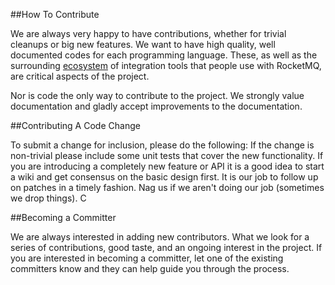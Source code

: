 ##How To Contribute

We are always very happy to have contributions, whether for trivial cleanups or big new features.
We want to have high quality, well documented codes for each programming language. These, as well as the surrounding [ecosystem](https://github.com/rocketmq) of integration tools that people use with RocketMQ, are critical aspects of the project.

Nor is code the only way to contribute to the project. We strongly value documentation and gladly accept improvements to the documentation.

##Contributing A Code Change

To submit a change for inclusion, please do the following:
If the change is non-trivial please include some unit tests that cover the new functionality.
If you are introducing a completely new feature or API it is a good idea to start a wiki and get consensus on the basic design first.
It is our job to follow up on patches in a timely fashion. Nag us if we aren't doing our job (sometimes we drop things).
C

##Becoming a Committer

We are always interested in adding new contributors. What we look for a series of contributions, good taste, and an ongoing interest in the project. If you are interested in becoming a committer, let one of the existing committers know and they can help guide you through the process.